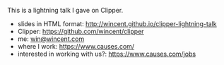 This is a lightning talk I gave on Clipper.

- slides in HTML format:
  http://wincent.github.io/clipper-lightning-talk
- Clipper:
  https://github.com/wincent/clipper
- me:
  win@wincent.com
- where I work:
  https://www.causes.com/
- interested in working with us?:
  https://www.causes.com/jobs

